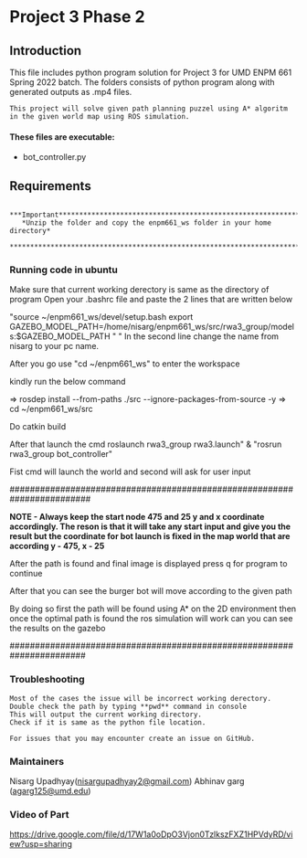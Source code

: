 # Project 3 Phase 2

## Introduction 
This file includes python program solution for Project 3 for
UMD ENPM 661 Spring 2022 batch. The folders consists of python
program along with generated outputs as .mp4 files.
  
    This project will solve given path planning puzzel using A* algoritm
    in the given world map using ROS simulation.
	
#### These files are executable:

  * bot_controller.py

## Requirements

       ***Important*********************************************************************
       *Unzip the folder and copy the enpm661_ws folder in your home directory*
       *********************************************************************************
       

	
### Running code in ubuntu

Make sure that current working derectory is same as the directory of program
Open your .bashrc file and paste the 2 lines that are written below

"source ~/enpm661_ws/devel/setup.bash
 export GAZEBO_MODEL_PATH=/home/nisarg/enpm661_ws/src/rwa3_group/models:$GAZEBO_MODEL_PATH "
" 
In the second line change the name from nisarg to your pc name.

After you go use "cd ~/enpm661_ws" to enter the workspace

kindly run the below command

=> rosdep install --from-paths ./src --ignore-packages-from-source -y
=> cd ~/enpm661_ws/src 

Do catkin build

After that launch the cmd roslaunch rwa3_group rwa3.launch"
& "rosrun rwa3_group bot_controller"

Fist cmd will launch the world and second will ask for user input

########################################################################

****NOTE  - Always keep the start node 475 and 25 y and x coordinate accordingly.
The reson is that it will take any start input and give you the result but the coordinate for bot launch is fixed in the map world that are according y - 475, x - 25****

After the path is found and final image is displayed press q for program to continue

After that you can see the burger bot will move according to the given path

By doing so first the path will be found using A* on the 2D environment then once the optimal path is found the ros simulation will work can you can see the results on the gazebo

#######################################################################


### Troubleshooting ###
	Most of the cases the issue will be incorrect working derectory.
	Double check the path by typing **pwd** command in console
  	This will output the current working directory.
  	Check if it is same as the python file location.

	For issues that you may encounter create an issue on GitHub.
  
### Maintainers ###
 Nisarg Upadhyay(nisargupadhyay2@gmail.com)
 Abhinav garg (agarg125@umd.edu)

### Video of Part ###
https://drive.google.com/file/d/17W1a0oDpO3Vjon0TzlkszFXZ1HPVdyRD/view?usp=sharing
